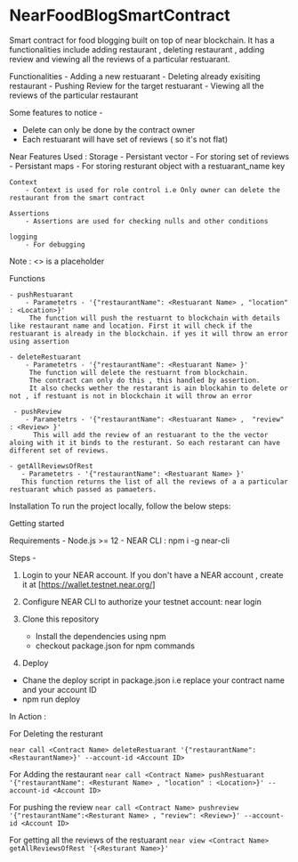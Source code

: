 # NearFoodBlogSmartContract
Smart contract for food blogging built on top of near blockchain.
It has a functionalities include adding restaurant , deleting restaurant , adding review and viewing all the reviews of a particular restuarant.


Functionalities 
    - Adding a new restuarant
    - Deleting already exisiting restaurant
    - Pushing Review for the target restuarant
    - Viewing all the reviews of the particular restaurant

Some features to notice - 
 - Delete can only be done by the contract owner
 - Each restuarant will have set of reviews ( so it's not flat)

Near Features Used :
    Storage 
        - Persistant vector - For storing set of reviews
        - Persistant maps - For storing resturant object with a restuarant_name key
    
    Context
        - Context is used for role control i.e Only owner can delete the restaurant from the smart contract

    Assertions
        - Assertions are used for checking nulls and other conditions
    
    logging
        - For debugging
    

Note :  <> is a placeholder

Functions

    - pushRestuarant 
        - Parametetrs - '{"restaurantName": <Restuarant Name> , "location" : <Location>}' 
         The function will push the restuarnt to blockchain with details like restaurant name and location. First it will check if the restuarant is already in the blockchain. if yes it will throw an error using assertion
        
    - deleteRestuarant 
        - Parametetrs - '{"restaurantName": <Restuarant Name> }' 
         The function will delete the restuarnt from blockchain.
         The contract can only do this , this handled by assertion.
         It also checks wether the restarant is ain blockahin to delete or not , if restuant is not in blockchain it will throw an error

     - pushReview 
        - Parametetrs - '{"restaurantName": <Restuarant Name> ,  "review" : <Review> }' 
          This will add the review of an restuarant to the the vector aloing with it it binds to the resturant. So each restarant can have different set of reviews.
        
    - getAllReviewsOfRest
       - Parametetrs - '{"restaurantName": <Restuarant Name> }' 
       This function returns the list of all the reviews of a a particular restuarant which passed as pamaeters.
 

Installation
To run the project locally, follow the below steps:

Getting started

Requirements
    - Node.js >= 12
    - NEAR CLI :
    npm i -g near-cli

Steps -

1) Login to your NEAR account.
If you don't have a NEAR account , create it at [https://wallet.testnet.near.org/]


2) Configure NEAR CLI to authorize your testnet account:
    near login

3) Clone this repository
    - Install the dependencies using npm
    - checkout package.json for npm commands

4) Deploy 
  - Chane the deploy script in package.json i.e replace your contract name and your account ID
  - npm run deploy



In Action :

For Deleting the resturant 

```near call <Contract Name> deleteRestuarant '{"restaurantName":<RestaurantName>}' --account-id <Account ID>```

For Adding the restaurant 
```near call <Contract Name> pushRestuarant '{"restaurantName": <Resturant Name> , "location" : <Location>}' --account-id <Account ID>```

For pushing the review
```near call <Contract Name> pushreview '{"restaurantName":<Resturant Name> , "review": <Review>}' --account-id <Account ID>```

For getting all the reviews of the restuarant
```near view <Contract Name> getAllReviewsOfRest '{<Resturant Name>}'```